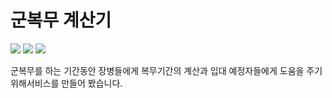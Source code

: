 # 군복무 계산기

<img src="https://img.shields.io/badge/html5-E34F26?style=flat-square&logo=html5&logoColor=white"/> <img src="https://img.shields.io/badge/CSS3-1572B6?style=flat-square&logo=CSS3&logoColor=white"/>  <img src="https://img.shields.io/badge/JavaScript-F7DF1E?style=flat-square&logo=JavaScript&logoColor=white"/>

군복무를 하는 기간동안 장병들에게 복무기간의 계산과 입대 예정자들에게 도움을 주기 위해서비스를 만들어 봤습니다.
